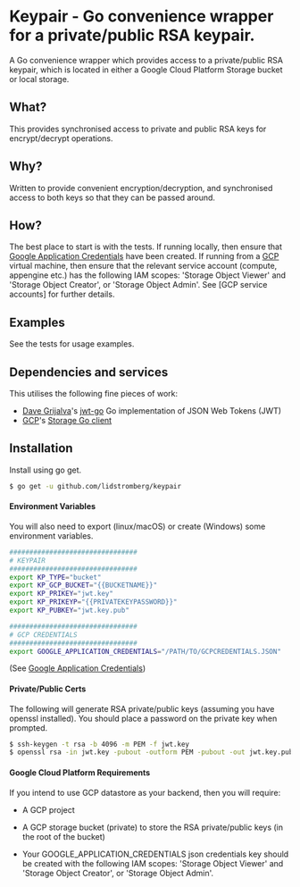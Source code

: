 # Keypair - Go convenience wrapper for a private/public RSA keypair.

A Go convenience wrapper which provides access to a private/public RSA keypair, which is located in either a Google Cloud Platform Storage bucket or local storage.

## What?
This provides synchronised access to private and public RSA keys for encrypt/decrypt operations.

## Why?
Written to provide convenient encryption/decryption, and synchronised access to both keys so that they can be passed around.

## How?
The best place to start is with the tests. If running locally, then ensure that  [Google Application Credentials] have been created. If running from a [GCP] virtual machine, then ensure that the relevant service account (compute, appengine etc.) has the following IAM scopes: 'Storage Object Viewer' and 'Storage Object Creator', or 'Storage Object Admin'. See [GCP service accounts] for further details.

## Examples
See the tests for usage examples.

## Dependencies and services
This utilises the following fine pieces of work:
* [Dave Grijalva]'s [jwt-go] Go implementation of JSON Web Tokens (JWT)
* [GCP]'s [Storage Go client]

## Installation
Install using go get.

```sh
$ go get -u github.com/lidstromberg/keypair
```
#### Environment Variables
You will also need to export (linux/macOS) or create (Windows) some environment variables.
```sh
################################
# KEYPAIR
################################
export KP_TYPE="bucket"
export KP_GCP_BUCKET="{{BUCKETNAME}}"
export KP_PRIKEY="jwt.key"
export KP_PRIKEYP="{{PRIVATEKEYPASSWORD}}"
export KP_PUBKEY="jwt.key.pub"
```
```sh
################################
# GCP CREDENTIALS
################################
export GOOGLE_APPLICATION_CREDENTIALS="/PATH/TO/GCPCREDENTIALS.JSON"
```
(See [Google Application Credentials])

#### Private/Public Certs
The following will generate RSA private/public keys (assuming you have openssl installed). You should place a password on the private key when prompted.

```sh
$ ssh-keygen -t rsa -b 4096 -m PEM -f jwt.key
$ openssl rsa -in jwt.key -pubout -outform PEM -pubout -out jwt.key.pub
```

#### Google Cloud Platform Requirements
If you intend to use GCP datastore as your backend, then you will require:
* A GCP project
* A GCP storage bucket (private) to store the RSA private/public keys (in the root of the bucket)
* Your GOOGLE_APPLICATION_CREDENTIALS json credentials key should be created with the following IAM scopes: 'Storage Object Viewer' and 'Storage Object Creator', or 'Storage Object Admin'.

   [Dave Grijalva]: <https://github.com/dgrijalva>
   [jwt-go]: <https://github.com/dgrijalva/jwt-go>
   [GCP]: <https://cloud.google.com/>
   [Storage Go client]: <https://cloud.google.com/storage/docs/reference/libraries#client-libraries-install-go>
   [Google Application Credentials]: <https://cloud.google.com/docs/authentication/production#auth-cloud-implicit-go>
   [examples]: <https://github.com/lidstromberg/examples>
